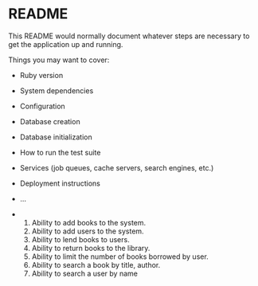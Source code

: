 # README

This README would normally document whatever steps are necessary to get the
application up and running.

Things you may want to cover:

* Ruby version

* System dependencies

* Configuration

* Database creation

* Database initialization

* How to run the test suite

* Services (job queues, cache servers, search engines, etc.)

* Deployment instructions

* ...

*  1. Ability to add books to the system.
   2. Ability to add users to the system.
   3. Ability to lend books to users.
   4. Ability to return books to the library.
   5. Ability to limit the number of books borrowed by user.
   6. Ability to search a book by title, author.
   7. Ability to search a user by name

